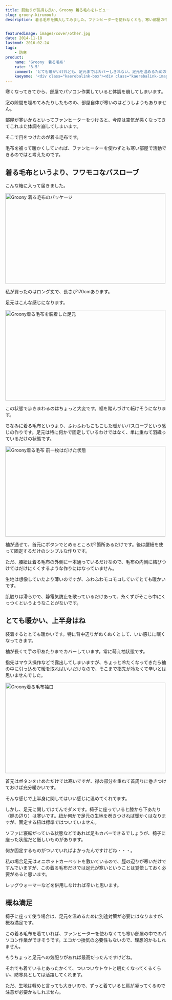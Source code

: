 ```yaml
---
title: 肌触りが気持ち良い、Groony 着る毛布をレビュー
slug: groony-kirumoufu
description: 着る毛布を購入してみました。ファンヒーターを使わなくとも、寒い部屋の中で活動できていいです。特に上半身が暖かく、暖房なしでも快適に過ごせました。ただ、足元がカバーしきれないので、別途対策が必要だなと感じます。


featuredimage: images/cover/other.jpg
date: 2014-11-18
lastmod: 2016-02-24
tags: 
    - 防寒
product:
    name: 'Groony　着る毛布'
    rate: '3.5'
    comment: 'とても暖かいけれども、足元まではカバーしきれない。足元を温めるための対策が別途必要。'
    kaeyome: '<div class="kaerebalink-box"><div class="kaerebalink-image"><a href="http://www.amazon.co.jp/exec/obidos/ASIN/B00N9Q80ZY/illusionspace-22/ref=nosim/" rel="nofollow" target="_blank"><img src="http://ecx.images-amazon.com/images/I/51We8OSdlKL._SL160_.jpg" style="border: none;" /></a></div><div class="kaerebalink-info"><div class="kaerebalink-name"><a href="http://www.amazon.co.jp/exec/obidos/ASIN/B00N9Q80ZY/illusionspace-22/ref=nosim/" rel="nofollow" target="_blank">グルーニー Groony 着る毛布 2014年モデル 洗える 男女兼用 フリーサイズ ロング丈 ブラックチェック</a><div class="kaerebalink-powered-date">posted with <a href="http://kaereba.com" rel="nofollow" target="_blank">カエレバ</a></div></div><div class="kaerebalink-detail"> VEGA CORPORATION     </div><div class="kaerebalink-link1"><div class="shoplinkamazon"><a href="http://www.amazon.co.jp/gp/search?keywords=Groony%20%92%85%82%E9%96%D1%95z&__mk_ja_JP=%83J%83%5E%83J%83i&tag=illusionspace-22" rel="nofollow" target="_blank" title="アマゾン" >Amazon</a></div><div class="shoplinkrakuten"><a href="http://hb.afl.rakuten.co.jp/hgc/0e95387f.f2aef20d.0e953880.25e412bd/?pc=http%3A%2F%2Fsearch.rakuten.co.jp%2Fsearch%2Fmall%2FGroony%2520%25E7%259D%2580%25E3%2582%258B%25E6%25AF%259B%25E5%25B8%2583%2F-%2Ff.1-p.1-s.1-sf.0-st.A-v.2%3Fx%3D0%26scid%3Daf_ich_link_urltxt%26m%3Dhttp%3A%2F%2Fm.rakuten.co.jp%2F" rel="nofollow" target="_blank" title="楽天市場" >楽天市場</a></div></div></div><div class="booklink-footer" style="clear: left"></div></div>'
---
```


寒くなってきてから、部屋でパソコン作業していると体調を崩してしまいます。

窓の隙間を埋めてみたりしたものの、部屋自体が寒いのはどうしようもありません。

部屋が寒いからといってファンヒーターをつけると、今度は空気が悪くなってきてこれまた体調を崩してしまいます。

そこで目をつけたのが着る毛布です。

毛布を被って暖かくしていれば、ファンヒーターを使わずとも寒い部屋で活動できるのではと考えたのです。


## 着る毛布というより、フワモコなバスローブ


こんな箱に入って届きました。

<img src="https://wantit.gcreate.jp/wp-content/uploads/2014/11/fdf5dbe2e263f4da2232106b38e2f05b.jpg" alt="Groony 着る毛布のパッケージ" title="Groony 着る毛布のパッケージ.jpg" width="500" height="282" />

私が買ったのはロング丈で、長さが170cmあります。

足元はこんな感じになります。

<img src="https://wantit.gcreate.jp/wp-content/uploads/2014/11/0610fe398f2fec396e519bc812783e11.jpg" alt="Groony着る毛布を装着した足元" title="Groony着る毛布を装着した足元.jpg" width="500" height="282" />

この状態で歩きまわるのはちょっと大変です。裾を踏んづけて転けそうになります。

ちなみに着る毛布というより、ふわふわもこもこした暖かいバスローブという感じの作りです。足元は特に何かで固定しているわけではなく、単に重ねて羽織っているだけの状態です。

<img src="https://wantit.gcreate.jp/wp-content/uploads/2014/11/f964c601684644dfbae65c93094052ab.jpg" alt="Groony着る毛布 前一枚はだけた状態" title="Groony着る毛布 前一枚はだけた状態.jpg" width="500" height="282" />

袖が通せて、首元にボタンでとめるところが1箇所あるだけです。後は腰紐を使って固定するだけのシンプルな作りです。

ただ、腰紐は着る毛布の外側に一本通っているだけなので、毛布の内側に結びつけてはだけにくくするような作りにはなっていません。

生地は想像していたより薄いのですが、ふわふわモコモコしていてとても暖かいです。

肌触りは滑らかで、静電気防止を歌っているだけあって、糸くずがそこら中にくっつくというようなことがないです。


## とても暖かい、上半身はね


装着するととても暖かいです。特に背中辺りがぬくぬくとして、いい感じに眠くなってきます。

袖が長くて手の甲あたりまでカバーしています。常に萌え袖状態です。

指先はマウス操作などで露出してしまいますが、ちょっと冷たくなってきたら袖の中に引っ込めて暖を取ればいいだけなので、そこまで指先が冷たくて辛いとは思いませんでした。

<img src="https://wantit.gcreate.jp/wp-content/uploads/2014/11/994f81fa00ee014a0f7d32151b34445b.jpg" alt="Groony着る毛布袖口" title="Groony着る毛布袖口.jpg" width="500" height="282" />

首元はボタンを止めただけでは寒いですが、襟の部分を重ねて首周りに巻きつけておけば充分暖かいです。

そんな感じで上半身に関してはいい感じに温めてくれてます。

しかし、足元に関してはてんでダメです。椅子に座っていると膝から下あたり（脛の辺り）は寒いです。紐か何かで足元の生地を巻きつければ暖かくはなりますが、固定する紐は標準ではついていません。

ソファに寝転がっている状態などであれば足もカバーできるでしょうが、椅子に座った状態だと厳しいものがあります。

何か固定するものがついていればよかったんですけどね・・・。

私の場合足元はミニホットカーペットを敷いているので、脛の辺りが寒いだけですんでいますが、この着る毛布だけでは足元が寒いということは覚悟しておく必要があると思います。

レッグウォーマーなどを併用しなければ辛いと思います。


## 概ね満足


椅子に座って使う場合は、足元を温めるために別途対策が必要にはなりますが、概ね満足です。

この着る毛布を着ていれば、ファンヒーターを使わなくても寒い部屋の中でのパソコン作業ができそうです。エコかつ換気の必要性もないので、理想的かもしれません。

もうちょっと足元への気配りがあれば最高だったんですけどね。

それでも着ているとあったかくて、ついついウトウトと眠たくなってくるくらい、防寒具としては活躍してくれます。

ただ、生地は軽めと言っても大きいので、ずっと着ていると肩が凝ってくるので注意が必要かもしれません。


  